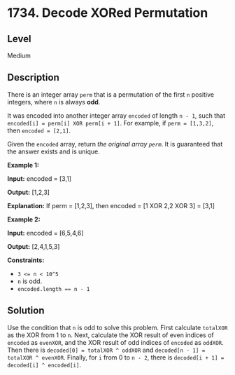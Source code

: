 # 1734. Decode XORed Permutation
## Level
Medium

## Description
There is an integer array `perm` that is a permutation of the first `n` positive integers, where `n` is always **odd**.

It was encoded into another integer array `encoded` of length `n - 1`, such that `encoded[i] = perm[i] XOR perm[i + 1]`. For example, if `perm = [1,3,2]`, then `encoded = [2,1]`.

Given the `encoded` array, return *the original array `perm`*. It is guaranteed that the answer exists and is unique.

**Example 1:**

**Input:** encoded = [3,1]

**Output:** [1,2,3]

**Explanation:** If perm = [1,2,3], then encoded = [1 XOR 2,2 XOR 3] = [3,1]

**Example 2:**

**Input:** encoded = [6,5,4,6]

**Output:** [2,4,1,5,3]

**Constraints:**

* `3 <= n < 10^5`
* `n` is odd.
* `encoded.length == n - 1`

## Solution
Use the condition that `n` is odd to solve this problem. First calculate `totalXOR` as the XOR from 1 to `n`. Next, calculate the XOR result of even indices of `encoded` as `evenXOR`, and the XOR result of odd indices of `encoded` as `oddXOR`. Then there is `decoded[0] = totalXOR ^ oddXOR` and `decoded[n - 1] = totalXOR ^ evenXOR`. Finally, for `i` from 0 to `n - 2`, there is `decoded[i + 1] = decoded[i] ^ encoded[i]`.
